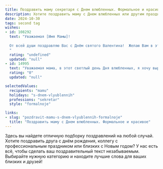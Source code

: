 ```yaml
---
title: Поздравить маму секретаря с Днем влюбленных. Формальное и красивое
description: Хотите поздравить маму с Днем влюбленных или другим праздником? Наш ИИ создаст незабываемое поздравление, а вы обязательно выделитесь среди других.  
date: 2024-10-30
tags: second tag
wishes:
- id: 108292
  text: "Уважаемая [Имя Мамы]!
  
  От всей души поздравляю Вас с Днём святого Валентина!  Желаю Вам в этот прекрасный день, наполненный любовью и романтикой,  радости, тепла и благополучия. Пусть Ваша жизнь будет яркой и счастливой, как самый прекрасный валентин.  Пусть  Ваша работа секретаря приносит Вам удовлетворение и признание. С праздником!
  "
  rating: "undefined"
  updated: "null"
- id: 14995
  text: "Уважаемая мама, в этот светлый день Дня влюбленных, я хочу выразить Вам глубочайшее уважение и искренние пожелания. Пусть Ваша жизнь будет наполнена не только профессиональным успехом, но и личным счастьем. Ваша забота и поддержка всегда были для меня примером, и я благодарю Вас за все, что Вы делаете. С праздником, мама, и пусть любовь окружает Вас сегодня и всегда!"
  rating: "0"
  updated: "null"

selectedValues:
  recipients: "mamu"
  holidays: "s-dnem-vlyublennih"
  professions: "sekretar"
  style: "formalnoje"

links:
- slug: "pozdravit-mamu-s-dnem-vlyublennih-formalnoje"
  title: "Поздравить маму с Днем влюбленных. Формальное и красивое"
---
```


Здесь вы найдете отличную подборку поздравлений на любой случай. 
Хотите поздравить друга с днём рождения, коллегу с профессиональным праздником или близких с Новым годом? У нас есть всё, чтобы сделать ваш поздравительный текст незабываемым. Выбирайте нужную категорию и находите лучшие слова для ваших близких и друзей!
